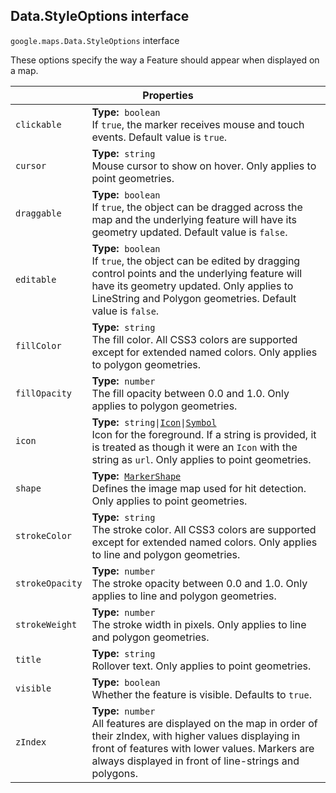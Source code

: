 <h2 id="Data.StyleOptions"> Data.StyleOptions interface </h2><p>
<code><span itemprop="path">google.maps</span>.<span itemprop="name">Data.StyleOptions</span></code>
interface
</p><p>These options specify the way a Feature should appear when displayed on a map.</p><div class="devsite-table-wrapper"><table class="properties responsive" summary="interface Data.StyleOptions - Properties">
<thead>
<tr><th colspan="2">Properties</th>
</tr></thead>
<tbody>
<tr id="Data.StyleOptions.clickable">
<td><code><span>clickable</span></code></td>
<td><div><strong>Type:</strong>&nbsp; <code>boolean</code></div>
<div class="desc">If <code>true</code>, the marker receives mouse and touch events. Default value is <code>true</code>.</div></td>
</tr>
<tr id="Data.StyleOptions.cursor">
<td><code><span>cursor</span></code></td>
<td><div><strong>Type:</strong>&nbsp; <code>string</code></div>
<div class="desc">Mouse cursor to show on hover. Only applies to point geometries.</div></td>
</tr>
<tr id="Data.StyleOptions.draggable">
<td><code><span>draggable</span></code></td>
<td><div><strong>Type:</strong>&nbsp; <code>boolean</code></div>
<div class="desc">If <code>true</code>, the object can be dragged across the map and the underlying feature will have its geometry updated. Default value is <code>false</code>.</div></td>
</tr>
<tr id="Data.StyleOptions.editable">
<td><code><span>editable</span></code></td>
<td><div><strong>Type:</strong>&nbsp; <code>boolean</code></div>
<div class="desc">If <code>true</code>, the object can be edited by dragging control points and the underlying feature will have its geometry updated. Only applies to LineString and Polygon geometries. Default value is <code>false</code>.</div></td>
</tr>
<tr id="Data.StyleOptions.fillColor">
<td><code><span>fillColor</span></code></td>
<td><div><strong>Type:</strong>&nbsp; <code>string</code></div>
<div class="desc">The fill color. All CSS3 colors are supported except for extended named colors. Only applies to polygon geometries.</div></td>
</tr>
<tr id="Data.StyleOptions.fillOpacity">
<td><code><span>fillOpacity</span></code></td>
<td><div><strong>Type:</strong>&nbsp; <code>number</code></div>
<div class="desc">The fill opacity between 0.0 and 1.0. Only applies to polygon geometries.</div></td>
</tr>
<tr id="Data.StyleOptions.icon">
<td><code><span>icon</span></code></td>
<td><div><strong>Type:</strong>&nbsp; <code>string|<a href="https://github.com/amenadiel/google-maps-documentation/blob/master/docs/Icon.md">Icon</a>|<a href="https://github.com/amenadiel/google-maps-documentation/blob/master/docs/Symbol.md">Symbol</a></code></div>
<div class="desc">Icon for the foreground. If a string is provided, it is treated as though it were an <code>Icon</code> with the string as <code>url</code>. Only applies to point geometries.</div></td>
</tr>
<tr id="Data.StyleOptions.shape">
<td><code><span>shape</span></code></td>
<td><div><strong>Type:</strong>&nbsp; <code><a href="https://github.com/amenadiel/google-maps-documentation/blob/master/docs/MarkerShape.md">MarkerShape</a></code></div>
<div class="desc">Defines the image map used for hit detection. Only applies to point geometries.</div></td>
</tr>
<tr id="Data.StyleOptions.strokeColor">
<td><code><span>strokeColor</span></code></td>
<td><div><strong>Type:</strong>&nbsp; <code>string</code></div>
<div class="desc">The stroke color. All CSS3 colors are supported except for extended named colors. Only applies to line and polygon geometries.</div></td>
</tr>
<tr id="Data.StyleOptions.strokeOpacity">
<td><code><span>strokeOpacity</span></code></td>
<td><div><strong>Type:</strong>&nbsp; <code>number</code></div>
<div class="desc">The stroke opacity between 0.0 and 1.0. Only applies to line and polygon geometries.</div></td>
</tr>
<tr id="Data.StyleOptions.strokeWeight">
<td><code><span>strokeWeight</span></code></td>
<td><div><strong>Type:</strong>&nbsp; <code>number</code></div>
<div class="desc">The stroke width in pixels. Only applies to line and polygon geometries.</div></td>
</tr>
<tr id="Data.StyleOptions.title">
<td><code><span>title</span></code></td>
<td><div><strong>Type:</strong>&nbsp; <code>string</code></div>
<div class="desc">Rollover text. Only applies to point geometries.</div></td>
</tr>
<tr id="Data.StyleOptions.visible">
<td><code><span>visible</span></code></td>
<td><div><strong>Type:</strong>&nbsp; <code>boolean</code></div>
<div class="desc">Whether the feature is visible. Defaults to <code>true</code>.</div></td>
</tr>
<tr id="Data.StyleOptions.zIndex">
<td><code><span>zIndex</span></code></td>
<td><div><strong>Type:</strong>&nbsp; <code>number</code></div>
<div class="desc">All features are displayed on the map in order of their zIndex, with higher values displaying in front of features with lower values. Markers are always displayed in front of line-strings and polygons.</div></td>
</tr>
</tbody>
</table></div>